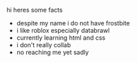 hi heres some facts
- despite my name i do not have frostbite
- i like roblox especially databrawl
- currently learning html and css
- i don't really collab
- no reaching me yet sadly

